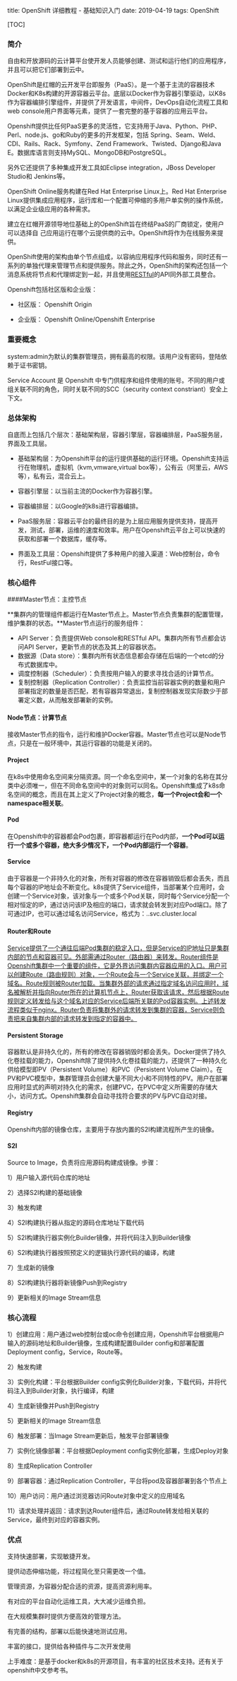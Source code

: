 title: OpenShift 详细教程 - 基础知识入门
date: 2019-04-19
tags: OpenShift

[TOC]

### 简介

自由和开放源码的云计算平台使开发人员能够创建、测试和运行他们的应用程序，并且可以把它们部署到云中。

OpenShift是红帽的云开发平台即服务（PaaS）。是一个基于主流的容器技术Docker和K8s构建的开源容器云平台。底层以Docker作为容器引擎驱动，以K8s作为容器编排引擎组件，并提供了开发语言，中间件，DevOps自动化流程工具和web console用户界面等元素，提供了一套完整的基于容器的应用云平台。

Openshift提供比任何PaaS更多的灵活性，它支持用于Java、Python、PHP、Perl、node.js、go和Ruby的更多的开发框架，包括 Spring、Seam、Weld、CDI、Rails、Rack、Symfony、Zend Framework、Twisted、Django和Java E。数据库语言则支持MySQL、MongoDB和PostgreSQL。

另外它还提供了多种集成开发工具如Eclipse integration，JBoss Developer Studio和 Jenkins等。

OpenShift Online服务构建在Red Hat Enterprise Linux上。Red Hat Enterprise Linux提供集成应用程序，运行库和一个配置可伸缩的多用户单实例的操作系统，以满足企业级应用的各种需求。

建立在红帽开源领导地位基础上的OpenShift旨在终结PaaS的厂商锁定，使用户可以选择自 己应用运行在哪个云提供商的云中。OpenShift将作为在线服务来提供。

OpenShift使用的架构由单个节点组成，以容纳应用程序代码和服务，同时还有一系列的单独代理来管理节点和提供服务。除此之外，OpenShift的架构还包括一个消息系统将节点和代理绑定到一起，并且使用[RESTful](https://baike.baidu.com/item/RESTful)的API同外部工具整合。

Openshift包括社区版和企业版：

- 社区版： Openshift Origin

- 企业版： Openshift Online/Openshift Enterprise

### 重要概念

system:admin为默认的集群管理员，拥有最高的权限。该用户没有密码，登陆依赖于证书密钥。

Service Account 是 Openshift 中专门供程序和组件使用的账号。不同的用户或组关联不同的角色，同时关联不同的SCC（security context constriant）安全上下文。

### 总体架构

自底而上包括几个层次：基础架构层，容器引擎层，容器编排层，PaaS服务层，界面及工具层。

- 基础架构层：为Openshift平台的运行提供基础的运行环境。Openshift支持运行在物理机，虚拟机（kvm,vmware,virtual box等），公有云（阿里云，AWS等），私有云，混合云上。

- 容器引擎层：以当前主流的Docker作为容器引擎。

- 容器编排层：以Google的k8s进行容器编排。

- PaaS服务层：容器云平台的最终目的是为上层应用服务提供支持，提高开发，测试，部署，运维的速度和效率。用户在Openshift云平台上可以快速的获取和部署一个数据库，缓存等。

- 界面及工具层：Openshift提供了多种用户的接入渠道：Web控制台，命令行，RestFul接口等。

### 核心组件

####Master节点：主控节点

**集群内的管理组件都运行在Master节点上。Master节点负责集群的配置管理，维护集群的状态。**Master节点运行的服务组件：

- API Server：负责提供Web console和RESTful API。集群内所有节点都会访问API Server，更新节点的状态及其上的容器状态。
- 数据源（Data store）：集群内所有状态信息都会存储在后端的一个etcd的分布式数据库中。
- 调度控制器（Scheduler）：负责按用户输入的要求寻找合适的计算节点。
- 复制控制器（Replication Controller）：负责监控当前容器实例的数量和用户部署指定的数量是否匹配，若有容器异常退出，复制控制器发现实际数少于部署定义数，从而触发部署新的实例。

#### Node节点：计算节点

接收Master节点的指令，运行和维护Docker容器。Master节点也可以是Node节点，只是在一般环境中，其运行容器的功能是关闭的。

#### Project

在k8s中使用命名空间来分隔资源。同一个命名空间中，某一个对象的名称在其分类中必须唯一，但在不同命名空间中的对象则可以同名。Openshift集成了k8s命名空间的概念，而且在其上定义了Project对象的概念，**每一个Project会和一个namespace相关联**。

#### Pod

在Openshift中的容器都会Pod包裹，即容器都运行在Pod内部，**一个Pod可以运行一个或多个容器，绝大多少情况下，一个Pod内部运行一个容器**。

#### Service

由于容器是一个非持久化的对象，所有对容器的修改在容器销毁后都会丢失，而且每个容器的IP地址会不断变化。k8s提供了Service组件，当部署某个应用时，会创建一个Service对象，该对象与一个或多个Pod关联，同时每个Service分配一个相对恒定的IP，通过访问该IP及相应的端口，请求就会转发到对应Pod端口。除了可通过IP，也可以通过域名访问Service，格式为：..svc.cluster.local

#### Router和Route

<u>Service提供了一个通往后端Pod集群的稳定入口，但是Service的IP地址只是集群内部的节点和容器可见。外部需通过Router（路由器）来转发。Router组件是Openshift集群中一个重要的组件，它是外界访问集群内容器应用的入口。用户可以创建Route（路由规则）对象，一个Route会与一个Service关联，并绑定一个域名。Route规则被Router加载。当集群外部的请求通过指定域名访问应用时，域名被解析并指向Router所在的计算机节点上，Router获取该请求，然后根据Route规则定义转发给与这个域名对应的Service后端所关联的Pod容器实例。上述转发流程类似于nginx。Router负责将集群外的请求转发到集群的容器，Service则负责把来自集群内部的请求转发到指定的容器中。</u>

#### Persistent Storage

容器默认是非持久化的，所有的修改在容器销毁时都会丢失。Docker提供了持久化卷挂载的能力，Openshift除了提供持久化卷挂载的能力，还提供了一种持久化供给模型即PV（Persistent Volume）和PVC（Persistent Volume Claim）。在PV和PVC模型中，集群管理员会创建大量不同大小和不同特性的PV。用户在部署应用时显式的声明对持久化的需求，创建PVC，在PVC中定义所需要的存储大小，访问方式。Openshift集群会自动寻找符合要求的PV与PVC自动对接。

#### Registry

Openshift内部的镜像仓库，主要用于存放内置的S2I构建流程所产生的镜像。

#### S2I

Source to Image，负责将应用源码构建成镜像。步骤：

1）用户输入源代码仓库的地址

2）选择S2I构建的基础镜像

3）触发构建

4）S2I构建执行器从指定的源码仓库地址下载代码

5）S2I构建执行器实例化Builder镜像，并将代码注入到Builder镜像

6）S2I构建执行器按照预定义的逻辑执行源代码的编译，构建

7）生成新的镜像

8）S2I构建执行器将新镜像Push到Registry

9）更新相关的Image Stream信息

### 核心流程

1）创建应用：用户通过web控制台或oc命令创建应用，Openshift平台根据用户输入的源码地址和Builder镜像，生成构建配置Builder config和部署配置Deployment config，Service，Route等。

2）触发构建

3）实例化构建：平台根据Builder config实例化Builder对象，下载代码，并将代码注入到Builder对象，执行编译，构建

4）生成新镜像并Push到Registry

5）更新相关的Image Stream信息

6）触发部署：当Image Stream更新后，触发平台部署镜像

7）实例化镜像部署：平台根据Deployment config实例化部署，生成Deploy对象

8）生成Replication Controller

9）部署容器：通过Replication Controller，平台将pod及容器部署到各个节点上

10）用户访问：用户通过浏览器访问Route对象中定义的应用域名

11）请求处理并返回：请求到达Router组件后，通过Route转发给相关联的Service，最终到对应的容器实例。

### 优点
支持快速部署，实现敏捷开发。

提供动态伸缩功能，将过程简化至只需更改一个值。

管理资源，为容器分配合适的资源，提高资源利用率。

有对应的平台自动化运维工具，大大减少运维负担。

在大规模集群时提供方便高效的管理方法。

有完善的结构，部署以后能快速地测试应用。

丰富的接口，提供给各种插件与二次开发使用

上手难度：是基于docker和k8s的开源项目，有丰富的社区技术支持。还有关于openshift中文参考书。
